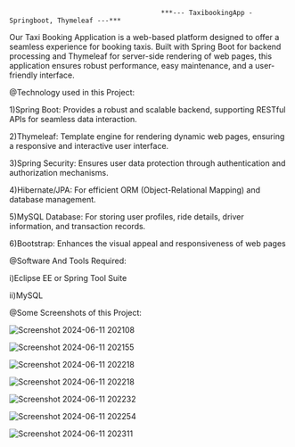                                           ***--- TaxibookingApp - Springboot, Thymeleaf ---***

 Our Taxi Booking Application is a web-based platform designed to offer a seamless experience for booking taxis. Built with Spring Boot for backend processing and Thymeleaf for server-side rendering of web pages, this application ensures robust performance, easy maintenance, and a user-friendly interface.


@Technology used in this Project:

1)Spring Boot: Provides a robust and scalable backend, supporting RESTful APIs for seamless data interaction.

2)Thymeleaf: Template engine for rendering dynamic web pages, ensuring a responsive and interactive user interface.

3)Spring Security: Ensures user data protection through authentication and authorization mechanisms.

4)Hibernate/JPA: For efficient ORM (Object-Relational Mapping) and database management.

5)MySQL Database: For storing user profiles, ride details, driver information, and transaction records.

6)Bootstrap: Enhances the visual appeal and responsiveness of web pages



@Software And Tools Required:


i)Eclipse EE or Spring Tool Suite

ii)MySQL



@Some Screenshots of this Project:


![Screenshot 2024-06-11 202108](https://github.com/abhishekdeshmukh2306/Taxibooking/assets/135852428/1bb0ae72-8e77-4b8b-a2bc-8d71bb945d40)


![Screenshot 2024-06-11 202155](https://github.com/abhishekdeshmukh2306/Taxibooking/assets/135852428/8b76f48e-9eac-4000-ac77-59bbd06b92af)


![Screenshot 2024-06-11 202218](https://github.com/abhishekdeshmukh2306/Taxibooking/assets/135852428/38e90c69-4bb9-4a57-9c3c-5d19f5a8c244)


![Screenshot 2024-06-11 202218](https://github.com/abhishekdeshmukh2306/Taxibooking/assets/135852428/fb23e669-a0fe-47fc-ac8a-9f71d735eca2)


![Screenshot 2024-06-11 202232](https://github.com/abhishekdeshmukh2306/Taxibooking/assets/135852428/a1de1c10-e52e-4047-b0d4-d0aab87c303e)


![Screenshot 2024-06-11 202254](https://github.com/abhishekdeshmukh2306/Taxibooking/assets/135852428/61d1d218-4176-43e5-b9a9-042b3bc36e9b)


![Screenshot 2024-06-11 202311](https://github.com/abhishekdeshmukh2306/Taxibooking/assets/135852428/ce3237e3-f27b-4cdb-8963-440d3cb74f7a)










